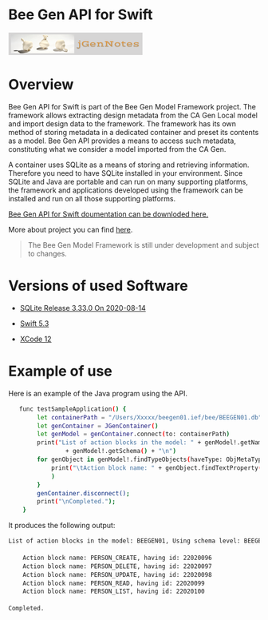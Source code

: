 # Bee Gen API for Swift


[![N|Solid](jgernnotes200x45.png)](http://www.jgen.eu/?p=900&preview=true)

Overview
========

Bee Gen API for Swift is part of the Bee Gen Model Framework project. The framework allows extracting design metadata from the CA Gen Local model and import design data to the framework. The framework has its own method of storing metadata in a dedicated container and preset its contents as a model. Bee Gen API provides a means to access such metadata, constituting what we consider a model imported from the CA Gen.

A container uses SQLite as a means of storing and retrieving information. Therefore you need to have SQLite installed in your environment. Since SQLite and Java are portable and can run on many supporting platforms, the framework and applications developed using the framework can be installed and run on all those supporting platforms.

[Bee Gen API for Swift doumentation can be downloded here.](https://github.com/JGen-Notes/BeeGenAPIJava/blob/master/eu.jgen.beegen.model.api/BeeGenAPIDoc.zip)

More about project you can find [here](http://www.jgen.eu/?p=900&preview=true).

> The Bee Gen Model Framework is still under
> development and subject to changes.
> 

Versions of used Software
=========================

- [SQLite Release 3.33.0 On 2020-08-14](https://sqlite.org/index.html)

- [Swift 5.3](https://swift.org)

- [XCode 12](https://developer.apple.com/xcode/)

Example of use
==============

Here is an example of the Java program using the API.

```sh
   func testSampleApplication() {
        let containerPath = "/Users/Xxxxx/beegen01.ief/bee/BEEGEN01.db"
        let genContainer = JGenContainer()
        let genModel = genContainer.connect(to: containerPath)
        print("List of action blocks in the model: " + genModel!.getName() + ", Using schema level: "
                + genModel!.getSchema() + "\n")
        for genObject in genModel!.findTypeObjects(haveType: ObjMetaType.ACBLKBSD) {
            print("\tAction block name: " + genObject.findTextProperty(haveType: PrpMetaType.NAME) + ", having id: \(genObject.id)"
            )
        }
        genContainer.disconnect();
        print("\nCompleted.");
    }
```

It produces the following output:

```sh
List of action blocks in the model: BEEGEN01, Using schema level: BEEGEN01

	Action block name: PERSON_CREATE, having id: 22020096
	Action block name: PERSON_DELETE, having id: 22020097
	Action block name: PERSON_UPDATE, having id: 22020098
	Action block name: PERSON_READ, having id: 22020099
	Action block name: PERSON_LIST, having id: 22020100

Completed.
```
